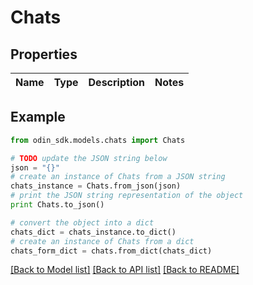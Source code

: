 # Chats


## Properties

Name | Type | Description | Notes
------------ | ------------- | ------------- | -------------

## Example

```python
from odin_sdk.models.chats import Chats

# TODO update the JSON string below
json = "{}"
# create an instance of Chats from a JSON string
chats_instance = Chats.from_json(json)
# print the JSON string representation of the object
print Chats.to_json()

# convert the object into a dict
chats_dict = chats_instance.to_dict()
# create an instance of Chats from a dict
chats_form_dict = chats.from_dict(chats_dict)
```
[[Back to Model list]](../README.md#documentation-for-models) [[Back to API list]](../README.md#documentation-for-api-endpoints) [[Back to README]](../README.md)


